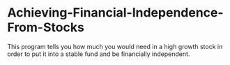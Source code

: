 # Achieving-Financial-Independence-From-Stocks
This program tells you how much you would need in a high growth stock in order to put it into a stable fund and be financially independent.
